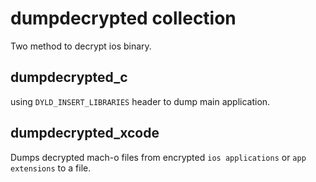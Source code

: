 # dumpdecrypted collection

Two method to decrypt ios binary.

## dumpdecrypted_c

using `DYLD_INSERT_LIBRARIES` header to dump main application.

## dumpdecrypted_xcode

Dumps decrypted mach-o files from encrypted `ios applications` or `app extensions` to a file.

